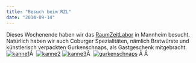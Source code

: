 ```yaml
---
title: "Besuch beim RZL"
date: "2014-09-14"
---
```


Dieses Wochenende haben wir das [RaumZeitLabor](https://raumzeitlabor.de/) in Mannheim besucht. Natürlich haben wir auch Coburger Spezialitäten, nämlich Bratwürste und künstlerisch verpackten Gurkenschnaps, als Gastgeschenk mitgebracht. [![kanne1](../images/kanne1-200x300.jpg)](https://hackzogtum-coburg.de/wp-content/uploads/2014/09/kanne1.jpg " ")Â  [![kanne2](../images/kanne2-200x300.jpg)](https://hackzogtum-coburg.de/wp-content/uploads/2014/09/kanne2.jpg " ") [![kanne3](../images/kanne3-200x300.jpg)](https://hackzogtum-coburg.de/wp-content/uploads/2014/09/kanne3.jpg " ")Â  [![gurkenschnaps](../images/gurkenschnaps-200x300.jpg)](https://hackzogtum-coburg.de/wp-content/uploads/2014/09/gurkenschnaps.jpg " ") Â Â
